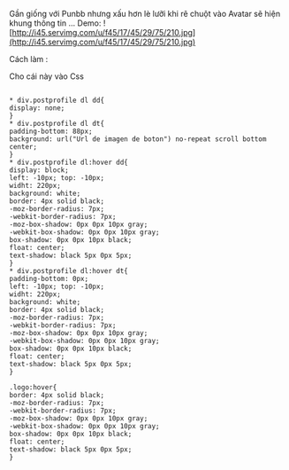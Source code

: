 Gần giống với Punbb nhưng xấu hơn lè lưỡi
khi rê chuột vào Avatar sẽ hiện khung thông tin ...
Demo:
![http://i45.servimg.com/u/f45/17/45/29/75/210.jpg](http://i45.servimg.com/u/f45/17/45/29/75/210.jpg)

Cách làm :

Cho cái này vào Css

```

* div.postprofile dl dd{
display: none;
}
* div.postprofile dl dt{
padding-bottom: 88px;
background: url("Url de imagen de boton") no-repeat scroll bottom center;
}
* div.postprofile dl:hover dd{
display: block;
left: -10px; top: -10px;
widht: 220px;
background: white;
border: 4px solid black;
-moz-border-radius: 7px;
-webkit-border-radius: 7px;
-moz-box-shadow: 0px 0px 10px gray;
-webkit-box-shadow: 0px 0px 10px gray;
box-shadow: 0px 0px 10px black;
float: center;
text-shadow: black 5px 0px 5px;
}
* div.postprofile dl:hover dt{
padding-bottom: 0px;
left: -10px; top: -10px;
widht: 220px;
background: white;
border: 4px solid black;
-moz-border-radius: 7px;
-webkit-border-radius: 7px;
-moz-box-shadow: 0px 0px 10px gray;
-webkit-box-shadow: 0px 0px 10px gray;
box-shadow: 0px 0px 10px black;
float: center;
text-shadow: black 5px 0px 5px;
}

.logo:hover{
border: 4px solid black;
-moz-border-radius: 7px;
-webkit-border-radius: 7px;
-moz-box-shadow: 0px 0px 10px gray;
-webkit-box-shadow: 0px 0px 10px gray;
box-shadow: 0px 0px 10px black;
float: center;
text-shadow: black 5px 0px 5px;
}



```